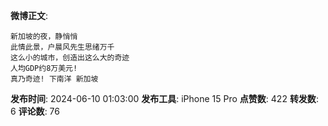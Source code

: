 **微博正文**: 
```
新加坡的夜，静悄悄
此情此景，户晨风先生思绪万千
这么小的城市，创造出这么大的奇迹
人均GDP约8万美元!
真乃奇迹! 下南洋 新加坡
```
**发布时间**: 2024-06-10 01:03:00
**发布工具**: iPhone 15 Pro
**点赞数**: 422
**转发数**: 6
**评论数**: 76
